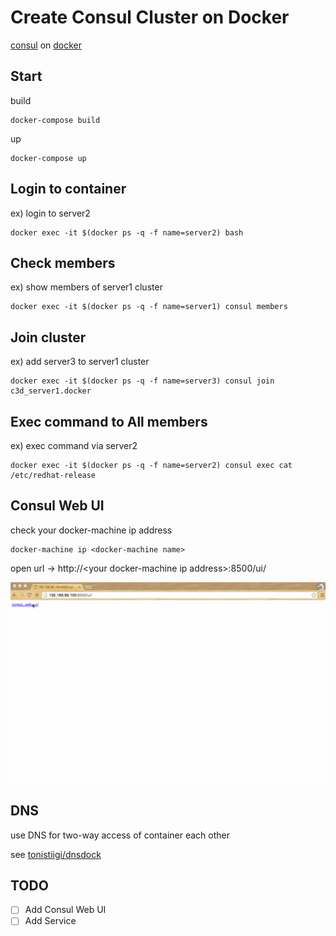 # Create Consul Cluster on Docker

[consul](https://www.consul.io) on [docker](https://www.docker.com/)

## Start

build

```
docker-compose build
```

up

```
docker-compose up
```

## Login to container

ex) login to server2

```
docker exec -it $(docker ps -q -f name=server2) bash
```

## Check members

ex) show members of server1 cluster

```
docker exec -it $(docker ps -q -f name=server1) consul members
```

## Join cluster

ex) add server3 to server1 cluster

```
docker exec -it $(docker ps -q -f name=server3) consul join c3d_server1.docker
```

## Exec command to All members

ex) exec command via server2

```
docker exec -it $(docker ps -q -f name=server2) consul exec cat /etc/redhat-release
```

## Consul Web UI

check your docker-machine ip address

```
docker-machine ip <docker-machine name>
```

open url -> http://\<your docker-machine ip address\>:8500/ui/

![consul_web_ui](./images/consul_web_ui.gif)

## DNS

use DNS for two-way access of container each other

see [tonistiigi/dnsdock](https://github.com/tonistiigi/dnsdock)

## TODO

- [ ] Add Consul Web UI
- [ ] Add Service
